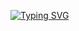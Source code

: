 [![Typing SVG](https://readme-typing-svg.herokuapp.com?font=Fira+Code&pause=100&speed=40&repeatDelay=1&color=4CF78CE6&width=435&lines=%3E+I'm+Backend+Developer;%3E+I'm+Fullstack+Developer;%3E+I'm+Mobile+App+Developer)](https://git.io/typing-svg)
